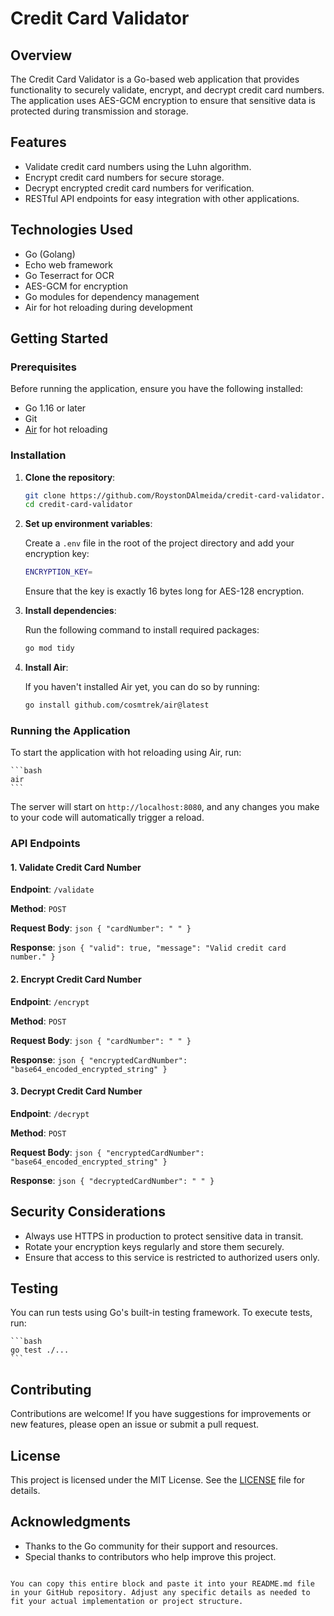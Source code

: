 # Credit Card Validator

## Overview

The Credit Card Validator is a Go-based web application that provides functionality to securely validate, encrypt, and decrypt credit card numbers. The application uses AES-GCM encryption to ensure that sensitive data is protected during transmission and storage.

## Features

- Validate credit card numbers using the Luhn algorithm.
- Encrypt credit card numbers for secure storage.
- Decrypt encrypted credit card numbers for verification.
- RESTful API endpoints for easy integration with other applications.

## Technologies Used

- Go (Golang)
- Echo web framework
- Go Teserract for OCR
- AES-GCM for encryption
- Go modules for dependency management
- Air for hot reloading during development

## Getting Started

### Prerequisites

Before running the application, ensure you have the following installed:

- Go 1.16 or later
- Git
- [Air](https://github.com/cosmtrek/air) for hot reloading

### Installation

1. **Clone the repository**:

   ```bash
   git clone https://github.com/RoystonDAlmeida/credit-card-validator.git
   cd credit-card-validator
   ```

2. **Set up environment variables**:

   Create a `.env` file in the root of the project directory and add your encryption key:

   ```bash
   ENCRYPTION_KEY=
   ```

   Ensure that the key is exactly 16 bytes long for AES-128 encryption.

3. **Install dependencies**:

   Run the following command to install required packages:

   ```bash
   go mod tidy
   ```

4. **Install Air**:

   If you haven't installed Air yet, you can do so by running:

   ```bash
   go install github.com/cosmtrek/air@latest
   ```

### Running the Application

To start the application with hot reloading using Air, run:

    ```bash
    air
    ```

The server will start on `http://localhost:8080`, and any changes you make to your code will automatically trigger a reload.

### API Endpoints

#### 1. Validate Credit Card Number

**Endpoint**: `/validate`

**Method**: `POST`

**Request Body**:
    ```json
    {
        "cardNumber": " "
    }
    ```

**Response**:
    ```json
    {
        "valid": true,
        "message": "Valid credit card number."
    }
    ```

#### 2. Encrypt Credit Card Number

**Endpoint**: `/encrypt`

**Method**: `POST`

**Request Body**:
    ```json
    {
        "cardNumber": " "
    }
    ```

**Response**:
    ```json
    {
        "encryptedCardNumber": "base64_encoded_encrypted_string"
    }
    ```

#### 3. Decrypt Credit Card Number

**Endpoint**: `/decrypt`

**Method**: `POST`

**Request Body**:
    ```json
    {
        "encryptedCardNumber": "base64_encoded_encrypted_string"
    }
    ```

**Response**:
    ```json
    {
        "decryptedCardNumber": " "
    }
    ```

## Security Considerations

- Always use HTTPS in production to protect sensitive data in transit.
- Rotate your encryption keys regularly and store them securely.
- Ensure that access to this service is restricted to authorized users only.

## Testing

You can run tests using Go's built-in testing framework. To execute tests, run:

    ```bash
    go test ./...
    ```

## Contributing

Contributions are welcome! If you have suggestions for improvements or new features, please open an issue or submit a pull request.

## License

This project is licensed under the MIT License. See the [LICENSE](LICENSE) file for details.

## Acknowledgments

- Thanks to the Go community for their support and resources.
- Special thanks to contributors who help improve this project.
```

You can copy this entire block and paste it into your README.md file in your GitHub repository. Adjust any specific details as needed to fit your actual implementation or project structure.
